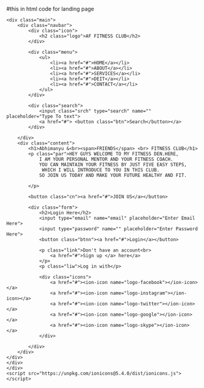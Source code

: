 #this in html code for landing page
<!DOCTYPE html>
<html lang="en">

<head>
    <title>LANDING PAGE:-AF FITNESS CLUB.</title>
    <link rel="shortcut icon" href="1.jpg" type="image/x-icon">
    <link rel="stylesheet" href="style.css">
</head>

<body>

    <div class="main">
        <div class="navbar">
            <div class="icon">
                <h2 class="logo">AF FITNESS CLUB</h2>
            </div>

            <div class="menu">
                <ul>
                    <li><a href="#">HOME</a></li>
                    <li><a href="#">ABOUT</a></li>
                    <li><a href="#">SERVICES</a></li>
                    <li><a href="#">DEIT</a></li>
                    <li><a href="#">CONTACT</a></li>
                </ul>
            </div>

            <div class="search">
                <input class="srch" type="search" name="" placeholder="Type To text">
                <a href="#"> <button class="btn">Search</button></a>
            </div>

        </div>
        <div class="content">
            <h1>Abhimanyu &<br><span>FRIENDS</span> <br> FITNESS CLUB</h1>
            <p class="par">HEY GUYS WELCOME TO MY FITNESS DEN.HERE, 
                I AM YOUR PERSONAL MENTOR AND YOUR FITNESS COACH.
                YOU CAN MAINTAIN YOUR FITNESS BY JUST FIVE EASY STEPS,
                 WHICH I WILL INTRODUCE TO YOU IN THIS CLUB.
                SO JOIN US TODAY AND MAKE YOUR FUTURE HEALTHY AND FIT.

            </p>

            <button class="cn"><a href="#">JOIN US</a></button>

            <div class="form">
                <h2>Login Here</h2>
                <input type="email" name="email" placeholder="Enter Email Here">
                <input type="password" name="" placeholder="Enter Password Here">
                <button class="btnn"><a href="#">Login</a></button>

                <p class="link">Don't have an account<br>
                    <a href="#">Sign up </a> here</a>
                </p>
                <p class="liw">Log in with</p>

                <div class="icons">
                    <a href="#"><ion-icon name="logo-facebook"></ion-icon></a>
                    <a href="#"><ion-icon name="logo-instagram"></ion-icon></a>
                    <a href="#"><ion-icon name="logo-twitter"></ion-icon></a>
                    <a href="#"><ion-icon name="logo-google"></ion-icon></a>
                    <a href="#"><ion-icon name="logo-skype"></ion-icon></a>
                </div>

            </div>
        </div>
    </div>
    </div>
    </div>
    <script src="https://unpkg.com/ionicons@5.4.0/dist/ionicons.js"></script>
</body>

</html>
